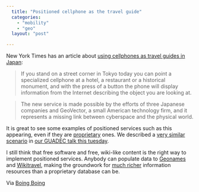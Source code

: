 ```yaml
---
  title: "Positioned cellphone as the travel guide"
  categories: 
    - "mobility"
    - "geo"
  layout: "post"

---
```

New York Times has an article about [using cellphones as travel guides in Japan][1]:

> If you stand on a street corner in Tokyo today you can point a specialized cellphone at a hotel, a restaurant or a historical monument, and with the press of a button the phone will display information from the Internet describing the object you are looking at.

> The new service is made possible by the efforts of three Japanese companies and GeoVector, a small American technology firm, and it represents a missing link between cyberspace and the physical world.

It is great to see some examples of positioned services such as this appearing, even if they are [proprietary][3] ones. We described a [very similar scenario][5] in [our GUADEC talk this tuesday][4].

I still think that free software and free, wiki-like content is the right way to implement positioned services. Anybody can populate data to [Geonames][6] and [Wikitravel][7], making the groundwork for [much richer][8] information resources than a proprietary database can be.

Via [Boing Boing][2]

[1]: http://www.nytimes.com/2006/06/28/technology/28locate.html?ex=1309147200&en=4aedeed4b5af1f05&ei=5090&partner=rssuserland&emc=rss
[2]: http://www.boingboing.net/2006/06/28/realworld_search_on_.html
[3]: http://www.geovector.com/
[4]: http://bergie.iki.fi/blog/synchronization-and-the-free-software-desktop-in-guadec/
[5]: http://bergie.iki.fi/blog/maemo-mapper-takes-us-closer-to-the-hitchhiker-s-guide/
[6]: http://www.geonames.org/about.html
[7]: http://wikitravel.org/en/Main_Page
[8]: http://habitat.igc.org/wealth-of-networks/#part-1
